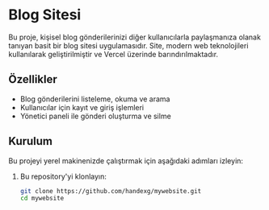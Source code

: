 # Blog Sitesi

Bu proje, kişisel blog gönderilerinizi diğer kullanıcılarla paylaşmanıza olanak tanıyan basit bir blog sitesi uygulamasıdır. Site, modern web teknolojileri kullanılarak geliştirilmiştir ve Vercel üzerinde barındırılmaktadır.

## Özellikler

- Blog gönderilerini listeleme, okuma ve arama
- Kullanıcılar için kayıt ve giriş işlemleri
- Yönetici paneli ile gönderi oluşturma ve silme


## Kurulum

Bu projeyi yerel makinenizde çalıştırmak için aşağıdaki adımları izleyin:

1. Bu repository'yi klonlayın:

   ```bash
   git clone https://github.com/handexg/mywebsite.git
   cd mywebsite
